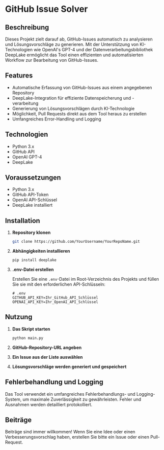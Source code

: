 # GitHub Issue Solver

## Beschreibung

Dieses Projekt zielt darauf ab, GitHub-Issues automatisch zu analysieren und Lösungsvorschläge zu generieren. Mit der Unterstützung von KI-Technologien wie OpenAI's GPT-4 und der Datenverarbeitungsbibliothek DeepLake ermöglicht das Tool einen effizienten und automatisierten Workflow zur Bearbeitung von GitHub-Issues.

## Features

- Automatische Erfassung von GitHub-Issues aus einem angegebenen Repository
- DeepLake-Integration für effiziente Datenspeicherung und -verarbeitung
- Generierung von Lösungsvorschlägen durch KI-Technologie
- Möglichkeit, Pull Requests direkt aus dem Tool heraus zu erstellen
- Umfangreiches Error-Handling und Logging

## Technologien

- Python 3.x
- GitHub API
- OpenAI GPT-4
- DeepLake

## Voraussetzungen

- Python 3.x
- GitHub API-Token
- OpenAI API-Schlüssel
- DeepLake installiert

## Installation

1. **Repository klonen**

   ```bash
   git clone https://github.com/YourUsername/YourRepoName.git
   ```

2. **Abhängigkeiten installieren**

   ```bash
   pip install deeplake
   ```

3. **.env-Datei erstellen**

   Erstellen Sie eine `.env`-Datei im Root-Verzeichnis des Projekts und füllen Sie sie mit den erforderlichen API-Schlüsseln:

   ```env
   # .env
   GITHUB_API_KEY=Ihr_GitHub_API_Schlüssel
   OPENAI_API_KEY=Ihr_OpenAI_API_Schlüssel
   ```

## Nutzung

1. **Das Skript starten**

   ```bash
   python main.py
   ```

2. **GitHub-Repository-URL angeben**

3. **Ein Issue aus der Liste auswählen**

4. **Lösungsvorschläge werden generiert und gespeichert**

## Fehlerbehandlung und Logging

Das Tool verwendet ein umfangreiches Fehlerbehandlungs- und Logging-System, um maximale Zuverlässigkeit zu gewährleisten. Fehler und Ausnahmen werden detailliert protokolliert.

## Beiträge

Beiträge sind immer willkommen! Wenn Sie eine Idee oder einen Verbesserungsvorschlag haben, erstellen Sie bitte ein Issue oder einen Pull-Request.
